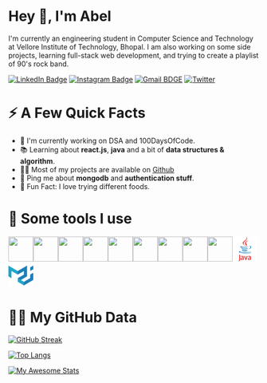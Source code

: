 # Hey 👋, I'm Abel

I'm currently an engineering student in Computer Science and Technology at Vellore Institute of Technology, Bhopal. I am also working on some side projects, learning full-stack web development, and trying to create a playlist of 90's rock band.

[![LinkedIn Badge](https://img.shields.io/badge/LinkedIn-0077B5?style=for-the-badge&logo=linkedin&logoColor=white)](https://www.linkedin.com/in/abel-abraham-b93b61142/) [![Instagram Badge](https://img.shields.io/badge/Instagram-E4405F?style=for-the-badge&logo=instagram&logoColor=white)](https://www.instagram.com/abelparayil) [![Gmail BDGE](https://img.shields.io/badge/Gmail-D14836?style=for-the-badge&logo=gmail&logoColor=white)](https://mail.google.com/mail/?view=cm&fs=1&to=abelparayilabraham@gmail.com) [![Twitter](https://img.shields.io/badge/Twitter-%231DA1F2.svg?style=for-the-badge&logo=Twitter&logoColor=white)](https://twitter.com/abelparayil)


# ⚡ A Few Quick Facts

- 🧐 I'm currently working on DSA and 100DaysOfCode.
- 📚 Learning about **react.js**, **java** and a bit of **data structures & algorithm**.
- 👨‍💻 Most of my projects are available on [Github](https://github.com/abelparayil?tab=repositories)
- 💬 Ping me about **mongodb** and **authentication stuff**.
- 🍕 Fun Fact: I love trying different foods.


# 🚀 Some tools I use

<img src="https://cdn.jsdelivr.net/gh/devicons/devicon/icons/javascript/javascript-original.svg" width="50" height="50"><img src="https://cdn.jsdelivr.net/gh/devicons/devicon/icons/html5/html5-original-wordmark.svg" width="50" height="50"><img src="https://cdn.jsdelivr.net/gh/devicons/devicon/icons/css3/css3-original-wordmark.svg" width="50" height="50"><img src="https://cdn.jsdelivr.net/gh/devicons/devicon/icons/bootstrap/bootstrap-original.svg" width="50" height="50"><img src="https://cdn.jsdelivr.net/gh/devicons/devicon/icons/nodejs/nodejs-original.svg" width="50" height="50"><img src="https://cdn.jsdelivr.net/gh/devicons/devicon/icons/express/express-original-wordmark.svg" width="50" height="50"><img src="https://cdn.jsdelivr.net/gh/devicons/devicon/icons/react/react-original-wordmark.svg" width="50" height="50"><img src="https://cdn.jsdelivr.net/gh/devicons/devicon/icons/mongodb/mongodb-original-wordmark.svg" width="50" height="50"><img src="https://cdn.jsdelivr.net/gh/devicons/devicon/icons/sqlite/sqlite-plain-wordmark.svg" width="50" height="50"><img src="https://raw.githubusercontent.com/devicons/devicon/1119b9f84c0290e0f0b38982099a2bd027a48bf1/icons/java/java-original-wordmark.svg" width="50" height="50"><img src="https://raw.githubusercontent.com/devicons/devicon/1119b9f84c0290e0f0b38982099a2bd027a48bf1/icons/materialui/materialui-original.svg" width="50" height="50">

# 🦸‍♂️ My GitHub Data
[![GitHub Streak](https://github-readme-streak-stats.herokuapp.com/?user=abelparayil&theme=default)](https://git.io/streak-stats)

[![Top Langs](https://github-readme-stats.vercel.app/api/top-langs/?username=abelparayil&layout=compact)](https://github.com/anuraghazra/github-readme-stats)

[![My Awesome Stats](https://awesome-github-stats.azurewebsites.net/user-stats/abelparayil?cardType=github&theme=graywhite)](https://git.io/awesome-stats-card)








